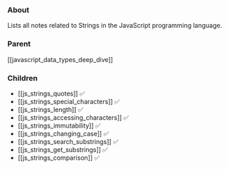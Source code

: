 ### About
Lists all notes related to Strings in the JavaScript programming language.

### Parent
[[javascript_data_types_deep_dive]]

### Children
- [[js_strings_quotes]] ✅
- [[js_strings_special_characters]] ✅
- [[js_strings_length]] ✅
- [[js_strings_accessing_characters]] ✅
- [[js_strings_immutability]] ✅
- [[js_strings_changing_case]] ✅
- [[js_strings_search_substrings]] ✅
- [[js_strings_get_substrings]] ✅
- [[js_strings_comparison]] ✅